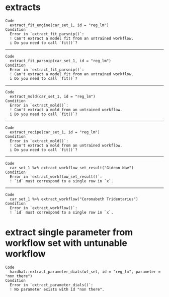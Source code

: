 # extracts

    Code
      extract_fit_engine(car_set_1, id = "reg_lm")
    Condition
      Error in `extract_fit_parsnip()`:
      ! Can't extract a model fit from an untrained workflow.
      i Do you need to call `fit()`?

---

    Code
      extract_fit_parsnip(car_set_1, id = "reg_lm")
    Condition
      Error in `extract_fit_parsnip()`:
      ! Can't extract a model fit from an untrained workflow.
      i Do you need to call `fit()`?

---

    Code
      extract_mold(car_set_1, id = "reg_lm")
    Condition
      Error in `extract_mold()`:
      ! Can't extract a mold from an untrained workflow.
      i Do you need to call `fit()`?

---

    Code
      extract_recipe(car_set_1, id = "reg_lm")
    Condition
      Error in `extract_mold()`:
      ! Can't extract a mold from an untrained workflow.
      i Do you need to call `fit()`?

---

    Code
      car_set_1 %>% extract_workflow_set_result("Gideon Nav")
    Condition
      Error in `extract_workflow_set_result()`:
      ! `id` must correspond to a single row in `x`.

---

    Code
      car_set_1 %>% extract_workflow("Coronabeth Tridentarius")
    Condition
      Error in `extract_workflow()`:
      ! `id` must correspond to a single row in `x`.

# extract single parameter from workflow set with untunable workflow

    Code
      hardhat::extract_parameter_dials(wf_set, id = "reg_lm", parameter = "non there")
    Condition
      Error in `extract_parameter_dials()`:
      ! No parameter exists with id "non there".

